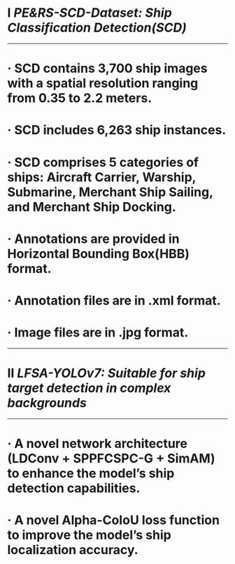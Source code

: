 # Ⅰ _PE&RS-SCD-Dataset: Ship Classification Detection(SCD)_
----------------------------------------------------------------------------------------------------------------------------------------------------------------------------------------------------------------------
# · SCD contains 3,700 ship images with a spatial resolution ranging from 0.35 to 2.2 meters.
# · SCD includes 6,263 ship instances.
# · SCD comprises 5 categories of ships: Aircraft Carrier, Warship, Submarine, Merchant Ship Sailing, and Merchant Ship Docking.
# · Annotations are provided in Horizontal Bounding Box(HBB) format.
# · Annotation files are in .xml format.
# · Image files are in .jpg format.
----------------------------------------------------------------------------------------------------------------------------------------------------------------------------------------------------------------------

# Ⅱ _LFSA-YOLOv7: Suitable for ship target detection in complex backgrounds_
----------------------------------------------------------------------------------------------------------------------------------------------------------------------------------------------------------------------
# · A novel network architecture (LDConv + SPPFCSPC-G + SimAM) to enhance the model’s ship detection capabilities.
# · A novel Alpha-CoIoU loss function to improve the model’s ship localization accuracy. 

